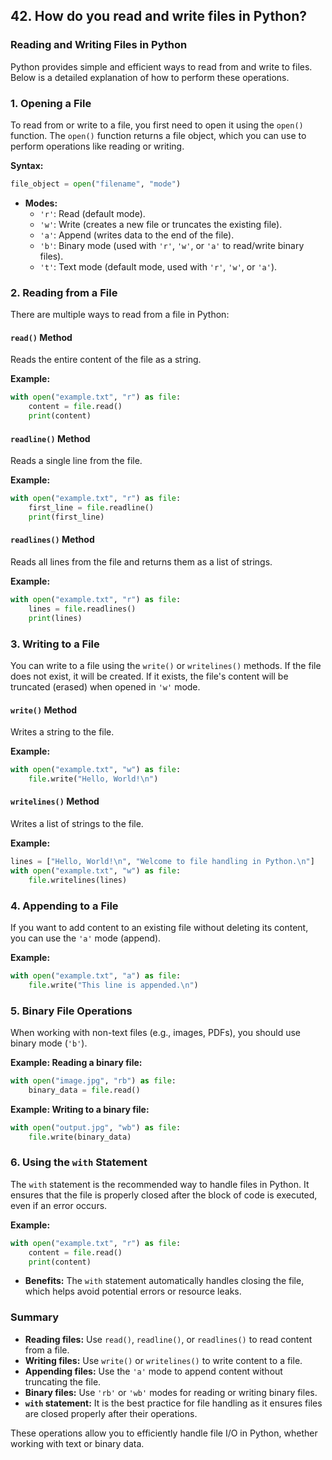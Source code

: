 ## 42. How do you read and write files in Python?


### Reading and Writing Files in Python

Python provides simple and efficient ways to read from and write to files. Below is a detailed explanation of how to perform these operations.

### 1. **Opening a File**

To read from or write to a file, you first need to open it using the `open()` function. The `open()` function returns a file object, which you can use to perform operations like reading or writing.

**Syntax:**
```python
file_object = open("filename", "mode")
```

- **Modes:**
  - `'r'`: Read (default mode).
  - `'w'`: Write (creates a new file or truncates the existing file).
  - `'a'`: Append (writes data to the end of the file).
  - `'b'`: Binary mode (used with `'r'`, `'w'`, or `'a'` to read/write binary files).
  - `'t'`: Text mode (default mode, used with `'r'`, `'w'`, or `'a'`).

### 2. **Reading from a File**

There are multiple ways to read from a file in Python:

#### **`read()` Method**
Reads the entire content of the file as a string.

**Example:**
```python
with open("example.txt", "r") as file:
    content = file.read()
    print(content)
```

#### **`readline()` Method**
Reads a single line from the file.

**Example:**
```python
with open("example.txt", "r") as file:
    first_line = file.readline()
    print(first_line)
```

#### **`readlines()` Method**
Reads all lines from the file and returns them as a list of strings.

**Example:**
```python
with open("example.txt", "r") as file:
    lines = file.readlines()
    print(lines)
```

### 3. **Writing to a File**

You can write to a file using the `write()` or `writelines()` methods. If the file does not exist, it will be created. If it exists, the file's content will be truncated (erased) when opened in `'w'` mode.

#### **`write()` Method**
Writes a string to the file.

**Example:**
```python
with open("example.txt", "w") as file:
    file.write("Hello, World!\n")
```

#### **`writelines()` Method**
Writes a list of strings to the file.

**Example:**
```python
lines = ["Hello, World!\n", "Welcome to file handling in Python.\n"]
with open("example.txt", "w") as file:
    file.writelines(lines)
```

### 4. **Appending to a File**

If you want to add content to an existing file without deleting its content, you can use the `'a'` mode (append).

**Example:**
```python
with open("example.txt", "a") as file:
    file.write("This line is appended.\n")
```

### 5. **Binary File Operations**

When working with non-text files (e.g., images, PDFs), you should use binary mode (`'b'`).

**Example: Reading a binary file:**
```python
with open("image.jpg", "rb") as file:
    binary_data = file.read()
```

**Example: Writing to a binary file:**
```python
with open("output.jpg", "wb") as file:
    file.write(binary_data)
```

### 6. **Using the `with` Statement**

The `with` statement is the recommended way to handle files in Python. It ensures that the file is properly closed after the block of code is executed, even if an error occurs.

**Example:**
```python
with open("example.txt", "r") as file:
    content = file.read()
    print(content)
```

- **Benefits:** The `with` statement automatically handles closing the file, which helps avoid potential errors or resource leaks.

### Summary

- **Reading files:** Use `read()`, `readline()`, or `readlines()` to read content from a file.
- **Writing files:** Use `write()` or `writelines()` to write content to a file.
- **Appending files:** Use the `'a'` mode to append content without truncating the file.
- **Binary files:** Use `'rb'` or `'wb'` modes for reading or writing binary files.
- **`with` statement:** It is the best practice for file handling as it ensures files are closed properly after their operations.

These operations allow you to efficiently handle file I/O in Python, whether working with text or binary data.